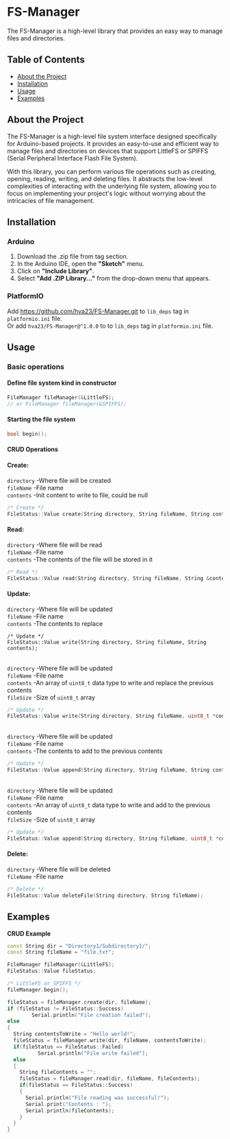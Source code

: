 # FS-Manager

The FS-Manager is a high-level library that provides an easy way to manage files and directories.

## Table of Contents

- [About the Project](#about-the-project)
- [Installation](#installation)
- [Usage](#usage)
- [Examples](#examples)

## About the Project

The FS-Manager is a high-level file system interface designed specifically for Arduino-based projects. It provides an easy-to-use and efficient way to manage files and directories on devices that support LittleFS or SPIFFS (Serial Peripheral Interface Flash File System).

With this library, you can perform various file operations such as creating, opening, reading, writing, and deleting files. It abstracts the low-level complexities of interacting with the underlying file system, allowing you to focus on implementing your project's logic without worrying about the intricacies of file management.

## Installation

### Arduino
1. Download the .zip file from tag section.
2. In the Arduino IDE, open the **"Sketch"** menu.
3. Click on **"Include Library"**.
4. Select **"Add .ZIP Library..."** from the drop-down menu that appears.
### PlatformIO
Add https://github.com/hva23/FS-Manager.git to ```lib_deps``` tag in ```platformio.ini``` file.<br>
Or add ```hva23/FS-Manager@^1.0.0``` to to ```lib_deps``` tag in ```platformio.ini``` file.<br>

## Usage
### Basic operations
#### Define file system kind in constructor
```c++
FileManager fileManager(&LittleFS);
// or FileManager fileManager(&SPIFFS);
```
#### Starting the file system
```c++
bool begin();
```
#### CRUD Operations
#### Create:
```directory``` -Where file will be created<br>
```fileName``` -File name<br>
```contents``` -Init content to write to file, could be null<br>
```c++
/* Create */
FileStatus::Value create(String directory, String fileName, String contents);
```

#### Read:
```directory``` -Where file will be read<br>
```fileName``` -File name<br>
```contents``` -The contents of the file will be stored in it<br>
```c++
/* Read */
FileStatus::Value read(String directory, String fileName, String &contents);
```

#### Update:
```directory``` -Where file will be updated<br>
```fileName``` -File name<br>
```contents``` -The contents to replace<br>
```
/* Update */
FileStatus::Value write(String directory, String fileName, String contents);
```

<br>```directory``` -Where file will be updated<br>
```fileName``` -File name<br>
```contents``` -An array of ```uint8_t``` data type to write and replace the previous contents<br>
```fileSize``` -Size of ```uint8_t``` array<br>
```c++
/* Update */
FileStatus::Value write(String directory, String fileName, uint8_t *contents, size_t fileSize);
```

<br>```directory``` -Where file will be updated<br>
```fileName``` -File name<br>
```contents``` -The contents to add to the previous contents<br>
```c++
/* Update */
FileStatus::Value append(String directory, String fileName, String contents);
```

<br>```directory``` -Where file will be updated<br>
```fileName``` -File name<br>
```contents``` -An array of ```uint8_t``` data type to write and add to the previous contents<br>
```fileSize``` -Size of ```uint8_t``` array<br>
```c++
/* Update */
FileStatus::Value append(String directory, String fileName, uint8_t *contents, size_t fileSize);
```

#### Delete:
```directory``` -Where file will be deleted<br>
```fileName``` -File name<br>
```c++
/* Delete */
FileStatus::Value deleteFile(String directory, String fileName);
```

## Examples
**CRUD Example**
```c++
const String dir = "Directory1/Subdirectory1/";
const String fileName = "file.txt";

FileManager fileManager(&LittleFS);
FileStatus::Value fileStatus;

/* LittleFS or SPIFFS */
fileManager.begin();

fileStatus = fileManager.create(dir, fileName);
if (fileStatus != FileStatus::Success)
        Serial.println("File creation failed");
else
{
  String contentsToWrite = "Hello world!";
  fileStatus = fileManager.write(dir, fileName, contentsToWrite);
  if(fileStatus == FileStatus::Failed)
          Serial.println("File write failed");
  else
  {
    String fileContents = "";
    fileStatus = fileManager.read(dir, fileName, fileContents);
    if(fileStatus == FileStatus::Success)
    {
      Serial.println("File reading was successful!");
      Serial.print("Contents : ");
      Serial.println(fileContents);
    }
  }
}
```
